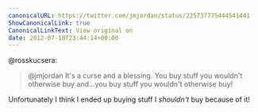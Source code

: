 ```yaml
---
canonicalURL: https://twitter.com/jmjordan/status/225737775444541441
ShowCanonicalLink: true
CanonicalLinkText: View original on
date: 2012-07-18T23:44:14+00:00
---
```

@rosskucsera:

> @jmjordan It's a curse and a blessing. You buy stuff you wouldn't otherwise buy and…you buy stuff you wouldn't otherwise buy!

Unfortunately I think I ended up buying stuff I *shouldn't* buy because of it!